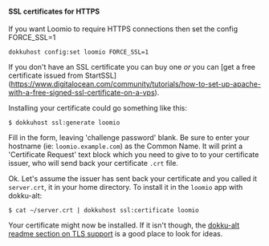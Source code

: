 #### SSL certificates for HTTPS

If you want Loomio to require HTTPS connections then set the config FORCE_SSL=1

```
dokkuhost config:set loomio FORCE_SSL=1
```

If you don't have an SSL certificate you can buy one _or_ you can [get a free certificate issued from StartSSL]
(https://www.digitalocean.com/community/tutorials/how-to-set-up-apache-with-a-free-signed-ssl-certificate-on-a-vps).

Installing your certificate could go something like this:
```
$ dokkuhost ssl:generate loomio
```

Fill in the form, leaving 'challenge password' blank. Be sure to enter your hostname (ie: `loomio.example.com`) as the Common Name. It will print a 'Certificate Request' text block which you need to give to to your certificate issuer, who will send back your certificate `.crt` file. 

Ok. Let's assume the issuer has sent back your certificate and you called it `server.crt`, it in your home directory. To install it in the `loomio` app with dokku-alt:

```
$ cat ~/server.crt | dokkuhost ssl:certificate loomio
```

Your certificate might now be installed. If it isn't though, the [dokku-alt readme section on TLS support](https://github.com/dokku-alt/dokku-alt#tls-support) is a good place to look for ideas.


